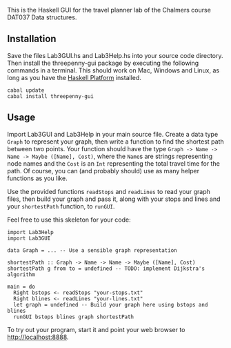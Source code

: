 This is the Haskell GUI for the travel planner lab of the Chalmers course
DAT037 Data structures.

Installation
------------

Save the files Lab3GUI.hs and Lab3Help.hs into your source code directory.
Then install the threepenny-gui package by executing the following commands
in a terminal. This should work on Mac, Windows and Linux, as long as you have
the [Haskell Platform](http://haskell.org/platform) installed.

    cabal update
    cabal install threepenny-gui


Usage
-----

Import Lab3GUI and Lab3Help in your main source file. Create a data type
`Graph` to represent your graph, then write a function to find the shortest
path between two points. Your function should have the type
`Graph -> Name -> Name -> Maybe ([Name], Cost)`, where the `Name`s are strings
representing node names and the `Cost` is an `Int` representing the total
travel time for the path. Of course, you can (and probably should) use as many
helper functions as you like.

Use the provided functions `readStops` and `readLines` to read your graph
files, then build your graph and pass it, along with your stops and lines and
your `shortestPath` function, to `runGUI`.

Feel free to use this skeleton for your code:

    import Lab3Help
    import Lab3GUI
    
    data Graph = ... -- Use a sensible graph representation
    
    shortestPath :: Graph -> Name -> Name -> Maybe ([Name], Cost)
    shortestPath g from to = undefined -- TODO: implement Dijkstra's algorithm
    
    main = do
      Right bstops <- readStops "your-stops.txt"
      Right blines <- readLines "your-lines.txt"
      let graph = undefined -- Build your graph here using bstops and blines
      runGUI bstops blines graph shortestPath

To try out your program, start it and point your web browser to
[http://localhost:8888](http://localhost:8888).